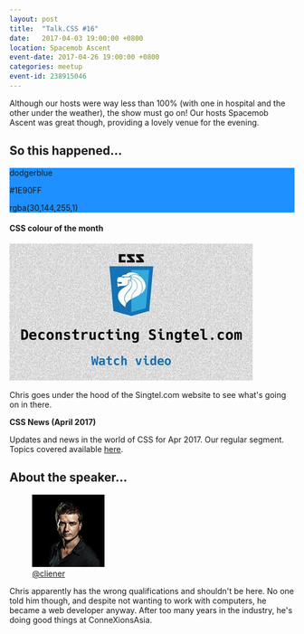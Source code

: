 ```yaml
---
layout: post
title:  "Talk.CSS #16"
date:   2017-04-03 19:00:00 +0800
location: Spacemob Ascent
event-date: 2017-04-26 19:00:00 +0800
categories: meetup
event-id: 238915046
---
```

Although our hosts were way less than 100% (with one in hospital and the other under the weather), the show must go on! Our hosts Spacemob Ascent was great though, providing a lovely venue for the evening.

## So this happened...

<div class="c-colour">
  <div class="c-swatch" style="background-color:#1E90FF">
    <div class="c-swatch__txt">
      <p>dodgerblue</p>
      <p>#1E90FF</p>
      <p>rgba(30,144,255,1)</p>
    </div>
  </div>
<h4>CSS colour of the month</h4>
</div>

<div class="c-videos">
  <div class="c-video">
    <a class="c-video__link" href="https://youtu.be/aGSMXTpTb3w">
      <img class="c-video__img" src="/img/talk-16/s1601.jpg" srcset="/img/talk-16/s1601@2x.jpg 2x" alt="Link to talk on deconstructing Singtel.com"/>
    </a>
    <p class="c-video__desc">Chris goes under the hood of the Singtel.com website to see what's going on in there.</p>
  </div>

  <div class="u-clear">
    <strong>CSS News (April 2017)</strong><br>
    <p>Updates and news in the world of CSS for Apr 2017. Our regular segment. Topics covered available <a href="https://github.com/SingaporeCSS/slides/blob/gh-pages/notes/talk-16.md">here</a>.</p>
  </div>
</div>

## About the speaker...

<div class="l-speakers c-speakers">
  <div class="l-speaker c-speaker">
    <figure>
      <img class="c-speaker__img" src="/img/talk-1/chris.jpg" srcset="/img/talk-1/chris@2x.jpg 2x" alt="Chris Lienert"/>
      <figcaption><a class="c-speaker__link" href="https://twitter.com/cliener">@cliener</a></figcaption>
    </figure>
    <p class="c-speaker__intro">Chris apparently has the wrong qualifications and shouldn't be here. No one told him though, and despite not wanting to work with computers, he became a web developer anyway. After too many years in the industry, he's doing good things at ConneXionsAsia.</p>
  </div>
</div>
